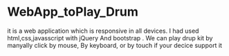 # WebApp_toPlay_Drum
it is a web application which is responsive in all devices. I had used html,css,javasscript with jQuery And bootstrap .
We can play drup kit by manyally click by mouse, By keyboard, or by touch if your decice support it
